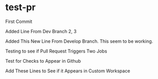 # test-pr

First Commit

Added Line From Dev Branch 2, 3

Added This New Line From Develop Branch. This seem to be working.

Testing to see if Pull Request Triggers Two Jobs

Test for Checks to Appear in Github

Add These Lines to See if it Appears in Custom Workspace
